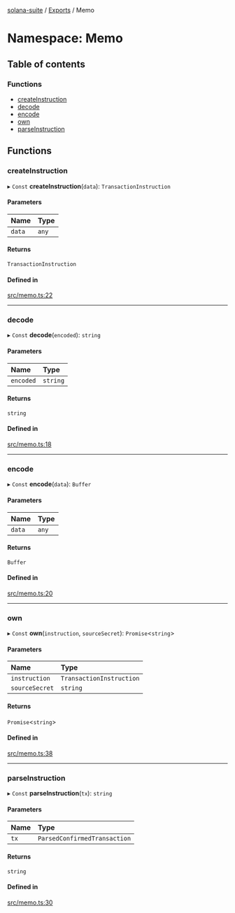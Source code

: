 [solana-suite](../README.md) / [Exports](../modules.md) / Memo

# Namespace: Memo

## Table of contents

### Functions

- [createInstruction](Memo.md#createinstruction)
- [decode](Memo.md#decode)
- [encode](Memo.md#encode)
- [own](Memo.md#own)
- [parseInstruction](Memo.md#parseinstruction)

## Functions

### createInstruction

▸ `Const` **createInstruction**(`data`): `TransactionInstruction`

#### Parameters

| Name | Type |
| :------ | :------ |
| `data` | `any` |

#### Returns

`TransactionInstruction`

#### Defined in

[src/memo.ts:22](https://github.com/fukaoi/solana-suite/blob/500107f/src/memo.ts#L22)

___

### decode

▸ `Const` **decode**(`encoded`): `string`

#### Parameters

| Name | Type |
| :------ | :------ |
| `encoded` | `string` |

#### Returns

`string`

#### Defined in

[src/memo.ts:18](https://github.com/fukaoi/solana-suite/blob/500107f/src/memo.ts#L18)

___

### encode

▸ `Const` **encode**(`data`): `Buffer`

#### Parameters

| Name | Type |
| :------ | :------ |
| `data` | `any` |

#### Returns

`Buffer`

#### Defined in

[src/memo.ts:20](https://github.com/fukaoi/solana-suite/blob/500107f/src/memo.ts#L20)

___

### own

▸ `Const` **own**(`instruction`, `sourceSecret`): `Promise`<`string`\>

#### Parameters

| Name | Type |
| :------ | :------ |
| `instruction` | `TransactionInstruction` |
| `sourceSecret` | `string` |

#### Returns

`Promise`<`string`\>

#### Defined in

[src/memo.ts:38](https://github.com/fukaoi/solana-suite/blob/500107f/src/memo.ts#L38)

___

### parseInstruction

▸ `Const` **parseInstruction**(`tx`): `string`

#### Parameters

| Name | Type |
| :------ | :------ |
| `tx` | `ParsedConfirmedTransaction` |

#### Returns

`string`

#### Defined in

[src/memo.ts:30](https://github.com/fukaoi/solana-suite/blob/500107f/src/memo.ts#L30)
